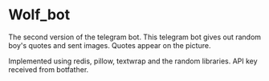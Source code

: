 # Wolf_bot

The second version of the telegram bot. This telegram bot gives out random boy's quotes and sent images. Quotes appear on the picture.

Implemented using redis, pillow, textwrap and the random libraries. API key received from botfather.
